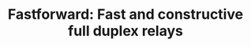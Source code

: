 ---
layout: publication
title: 'Fastforward: Fast and constructive full duplex relays'
short_title: 'Fastforward: Fast and constructive full duplex relays'
authors: D Bharadia, S Katti,
conference: ACM SIGCOMM Computer Communication Review
confurl: https://doi.org/10.1145/2486001
paper: /files/papers/FastForward.pdf
excerpt: '96 cites: https://scholar.google.com/scholar?oi=bibs\&amp;hl=en\&amp;cites=1285871949197835477'
tags: Uncategorized
---